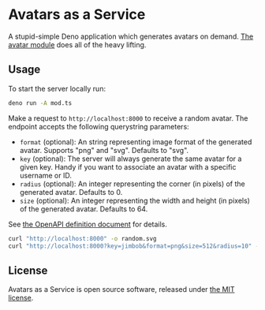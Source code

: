 # Avatars as a Service

A stupid-simple Deno application which generates avatars on demand.
[The avatar module](https://github.com/monooso/avatar) does all of the heavy
lifting.

## Usage

To start the server locally run:

```bash
deno run -A mod.ts
```

Make a request to `http://localhost:8000` to receive a random avatar. The
endpoint accepts the following querystring parameters:

- `format` (optional): An string representing image format of the generated
  avatar. Supports "png" and "svg". Defaults to "svg".
- `key` (optional): The server will always generate the same avatar for a given
  key. Handy if you want to associate an avatar with a specific username or ID.
- `radius` (optional): An integer representing the corner (in pixels) of the
  generated avatar. Defaults to 0.
- `size` (optional): An integer representing the width and height (in pixels) of
  the generated avatar. Defaults to 64.

See [the OpenAPI definition document](./docs/openapi.yml) for details.

```bash
curl "http://localhost:8000" -o random.svg
curl "http://localhost:8000?key=jimbob&format=png&size=512&radius=10" -o jimbob.png
```

## License

Avatars as a Service is open source software, released under
[the MIT license](./LICENSE.txt).
